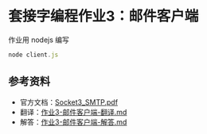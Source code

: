 # 套接字编程作业3：邮件客户端
作业用 nodejs 编写

```js
node client.js
```

## 参考资料
* 官方文档：[Socket3_SMTP.pdf](https://github.com/moranzcw/Computer-Networking-A-Top-Down-Approach-NOTES/blob/master/SocketProgrammingAssignment/作业3-邮件客户端/Socket3_SMTP.pdf)
* 翻译：[作业3-邮件客户端-翻译.md](https://github.com/moranzcw/Computer-Networking-A-Top-Down-Approach-NOTES/blob/master/SocketProgrammingAssignment/作业3-邮件客户端/作业3-邮件客户端-翻译.md)
* 解答：[作业3-邮件客户端-解答.md](https://github.com/moranzcw/Computer-Networking-A-Top-Down-Approach-NOTES/blob/master/SocketProgrammingAssignment/作业3-邮件客户端/作业3-邮件客户端-解答.md)
